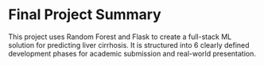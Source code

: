 # Final Project Summary
This project uses Random Forest and Flask to create a full-stack ML solution for predicting liver cirrhosis. It is structured into 6 clearly defined development phases for academic submission and real-world presentation.
